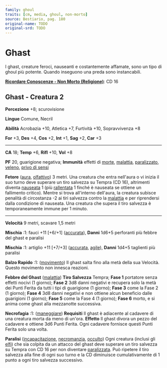```yaml
---
family: ghoul
traits: [cm, media, ghoul, non-morto]
source: Bestiario, pag. 180
original-name: TODO
original-srd: TODO
---
```


# Ghast

I ghast, creature feroci, nauseanti e costantemente affamate, sono un tipo di
ghoul più potente. Quando inseguono una preda sono instancabili.

**[Ricordare Conoscenze - Non Morto (Religione)](/azioni/abilita/ricordare-conoscenze)**:
CD 16

## Ghast - Creatura 2

**Percezione** +8; scurovisione

**Lingue** Comune, Necril

**Abilità** Acrobazia +10, Atletica +7, Furtività +10, Sopravvivenza +8

**For** +3, **Des** +4, **Cos** +2, **Int** +1, **Sag** +2, **Car** +3

---

**CA** 18; **Temp** +6, **Rifl** +10, **Vol** +8

**PF** 20, guarigione negativa; **Immunità** effetti di [morte](/tratti/morte),
[malattia](/tratti/malattia), [paralizzato](/condizioni/paralizzato),
[veleno](/tratti/veleno), [privo di sensi](/condizioni/privo-di-sensi)

**Fetore** ([aura](/tratti/aura), [olfattivo](/tratti/olfattivo)) 3 metri. Una
creatura che entra nell'aura o vi inizia il suo turno deve superare un tiro
salvezza su Tempra (CD 16), altrimenti diventa [nauseata](/condizioni/nauseato)
1 (più [rallentata](/condizioni/rallentato) 1 finché è nauseata se ottiene un
fallimento critico). Mentre si trova all'interno dell'aura, la creatura subisce
penalità di circostanza -2 ai tiri salvezza contro la
[malattia](/tratti/malattia) e per riprendersi dalla condizione di nauseata. Una
creatura che supera il tiro salvezza è temporaneamente immune per 1 minuto.

---

**Velocità** 9 metri, scavare 1,5 metri

**Mischia** :1: fauci +11 \[+6/+1] ([accurata](/tratti/accurata)), **Danni**
1d6+5 perforanti più febbre del ghast e paralisi

**Mischia** :1: artiglio +11 \[+7/+3] ([accurata](/tratti/accurata),
[agile](/tratti/agile)), **Danni** 1d4+5 taglienti più paralisi

**Balzo Rapido** :1: ([movimento](/tratti/movimento)) Il ghast salta fino alla
metà della sua Velocità. Questo movimento non innesca reazioni.

**Febbre del Ghast** ([malattia](/tratti/malattia)) **Tiro Salvezza** Tempra;
**Fase 1** portatore senza effetti nocivi (1 giorno); **Fase 2** 3d8 danni
negativi e recupera solo la metà dei Punti Ferita da tutti i tipi di guarigione
(1 giorno); **Fase 3** come la Fase 2 (1 giorno); **Fase 4** 3d8 danni negativi
e non ottiene alcun beneficio dalle guarigioni (1 giorno); **Fase 5** come la
Fase 4 (1 giorno); **Fase 6** morto, e si anima come ghast alla mezzanotte
successiva.

**Necrofagia** :1: ([maneggiare](/tratti/maneggiare)) **Requisiti** Il ghast è
adiacente al cadavere di una creatura morta da meno di un'ora. **Effetto** Il
ghast divora un pezzo del cadavere e ottiene 3d6 Punti Ferita. Ogni cadavere
fornisce questi Punti Ferita solo una volta.

**Paralisi** ([incapacitazione](/tratti/incapacitazione),
[necromanzia](/tratti/necromanzia), [occulto](/tratti/occulto)) Ogni creatura
(inclusi gli [elfi](/tratti/elfo)) che sia colpita da un attacco del ghast deve
superare un tiro salvezza su Tempra con CD 16 per non diventare
[paralizzata](/condizioni/paralizzato). Può ripetere il tiro salvezza alla fine
di ogni suo turno e la CD diminuisce cumulativamente di 1 punto a ogni tiro
salvezza successivo.
